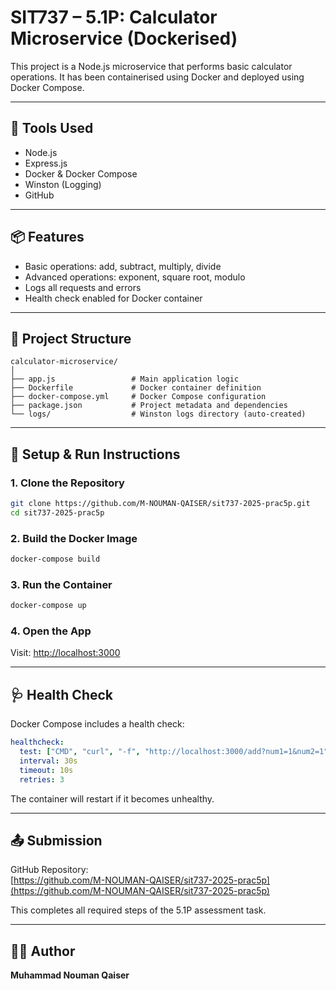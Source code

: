 # SIT737 – 5.1P: Calculator Microservice (Dockerised)

This project is a Node.js microservice that performs basic calculator operations. It has been containerised using Docker and deployed using Docker Compose.

---

## 🧰 Tools Used
- Node.js
- Express.js
- Docker & Docker Compose
- Winston (Logging)
- GitHub

---

## 📦 Features
- Basic operations: add, subtract, multiply, divide
- Advanced operations: exponent, square root, modulo
- Logs all requests and errors
- Health check enabled for Docker container

---

## 📁 Project Structure
```
calculator-microservice/
│
├── app.js                 # Main application logic
├── Dockerfile             # Docker container definition
├── docker-compose.yml     # Docker Compose configuration
├── package.json           # Project metadata and dependencies
└── logs/                  # Winston logs directory (auto-created)
```

---

## 🚀 Setup & Run Instructions

### 1. Clone the Repository
```bash
git clone https://github.com/M-NOUMAN-QAISER/sit737-2025-prac5p.git
cd sit737-2025-prac5p
```

### 2. Build the Docker Image
```bash
docker-compose build
```

### 3. Run the Container
```bash
docker-compose up
```

### 4. Open the App
Visit: [http://localhost:3000](http://localhost:3000)

---

## 🩺 Health Check

Docker Compose includes a health check:
```yaml
healthcheck:
  test: ["CMD", "curl", "-f", "http://localhost:3000/add?num1=1&num2=1"]
  interval: 30s
  timeout: 10s
  retries: 3
```

The container will restart if it becomes unhealthy.

---

## 📤 Submission

GitHub Repository:  
[https://github.com/M-NOUMAN-QAISER/sit737-2025-prac5p](https://github.com/M-NOUMAN-QAISER/sit737-2025-prac5p)

This completes all required steps of the 5.1P assessment task.

---

## 👨‍💻 Author
**Muhammad Nouman Qaiser**
